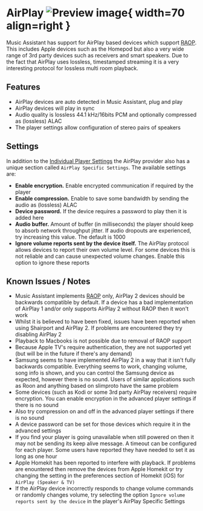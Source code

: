 # AirPlay ![Preview image](../assets/icons/airplay-logo.png){ width=70 align=right }

Music Assistant has support for AirPlay based devices which support [RAOP](https://en.wikipedia.org/wiki/Remote_Audio_Output_Protocol). This includes Apple devices such as the Homepod but also a very wide range of 3rd party devices such as receivers and smart speakers. Due to the fact that AirPlay uses lossless, timestamped streaming it is a very interesting protocol for lossless multi room playback.

## Features

- AirPlay devices are auto detected in Music Assistant, plug and play
- AirPlay devices will play in sync
- Audio quality is lossless 44.1 kHz/16bits PCM and optionally compressed as (lossless) ALAC
- The player settings allow configuration of stereo pairs of speakers

## Settings

In addition to the [Individual Player Settings](../settings/individual-player.md) the AirPlay provider also has a unique section called `AirPlay Specific Settings`. The available settings are:

- <b>Enable encryption.</b> Enable encrypted communication if required by the player 
- <b>Enable compression.</b> Enable to save some bandwidth by sending the audio as (lossless) ALAC
- <b>Device password.</b> If the device requires a password to play then it is added here
- <b>Audio buffer.</b> Amount of buffer (in milliseconds) the player should keep to absorb network throughput jitter. If audio dropouts are experienced, try increasing this value. The default is 1000
- <b>Ignore volume reports sent by the device itself.</b> The AirPlay protocol allows devices to report their own volume level. For some devices this is not reliable and can cause unexpected volume changes. Enable this option to ignore these reports

## Known Issues / Notes

- Music Assistant implements [RAOP](https://en.wikipedia.org/wiki/Remote_Audio_Output_Protocol) only, AirPlay 2 devices should be backwards compatible by default. If a device has a bad implementation of AirPlay 1 and/or only supports AirPlay 2 without RAOP then it won't work
- Whilst it is believed to have been fixed, issues have been reported when using Shairport and AirPlay 2. If problems are encountered they try disabling AirPlay 2
- Playback to Macbooks is not possible due to removal of RAOP support
- Because Apple TV's require authentication, they are not supported yet (but will be in the future if there's any demand)
- Samsung seems to have implemented AirPlay 2 in a way that it isn't fully backwards compatible. Everything seems to work, changing volume, song info is shown, and you can control the Samsung device as expected, however there is no sound. Users of similar applications such as Roon and anything based on slimproto have the same problem
- Some devices (such as Kodi or some 3rd party AirPlay receivers) require encryption. You can enable encryption in the advanced player settings if there is no sound
- Also try compression on and off in the advanced player settings if there is no sound
- A device password can be set for those devices which require it in the advanced settings
- If you find your player is going unavailable when still powered on then it may not be sending its keep alive message. A timeout can be configured for each player. Some users have reported they have needed to set it as long as one hour
- Apple Homekit has been reported to interfere with playback. If problems are enountered then remove the devices from Apple Homekit or try changing the setting in the preferences section of Homekit (iOS) for `AirPlay (Speaker & TV)`
- If the AirPlay device incorrectly responds to change volume commands or randomly changes volume, try selecting the option `Ignore volume reports sent by the device` in the player's AirPlay Specific Settings

